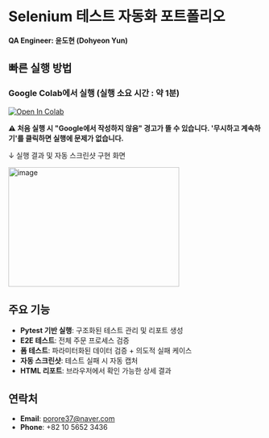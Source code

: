 # Selenium 테스트 자동화 포트폴리오

**QA Engineer: 윤도현 (Dohyeon Yun)**

## 빠른 실행 방법

### Google Colab에서 실행 (실행 소요 시간 : 약 1분)
[![Open In Colab](https://colab.research.google.com/assets/colab-badge.svg)](https://colab.research.google.com/github/Yundo37/automation-portfolio-Yundo/blob/main/automation_portfolio.ipynb)

**⚠️ 처음 실행 시 "Google에서 작성하지 않음" 경고가 뜰 수 있습니다. '무시하고 계속하기'를 클릭하면 실행에 문제가 없습니다.**

↓ 실행 결과 및 자동 스크린샷 구현 화면

<img width="339" height="237" alt="image" src="https://github.com/user-attachments/assets/fea2b6c2-f50f-4326-9819-85d4b33b9874" />




## 주요 기능
- **Pytest 기반 실행**: 구조화된 테스트 관리 및 리포트 생성
- **E2E 테스트**: 전체 주문 프로세스 검증
- **폼 테스트**: 파라미터화된 데이터 검증 + 의도적 실패 케이스
- **자동 스크린샷**: 테스트 실패 시 자동 캡처
- **HTML 리포트**: 브라우저에서 확인 가능한 상세 결과

## 연락처
- **Email**: porore37@naver.com
- **Phone**: +82 10 5652 3436
